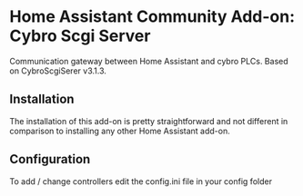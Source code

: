 # Home Assistant Community Add-on: Cybro Scgi Server

Communication gateway between Home Assistant and cybro PLCs.
Based on CybroScgiSerer v3.1.3.

## Installation

The installation of this add-on is pretty straightforward and not different in
comparison to installing any other Home Assistant add-on.

## Configuration

To add / change controllers edit the config.ini file in your config folder
